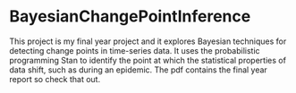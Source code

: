 # BayesianChangePointInference

This project is my final year project and it explores Bayesian techniques for detecting change points in time-series data. It uses the probabilistic programming Stan to identify the point at which the statistical properties of data shift, such as during an epidemic. The pdf contains the final year report so check that out.


